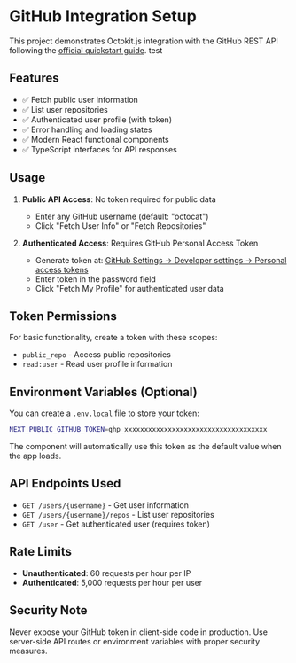 # GitHub Integration Setup

This project demonstrates Octokit.js integration with the GitHub REST API following the [official quickstart guide](https://docs.github.com/en/rest/quickstart?apiVersion=2022-11-28&tool=javascript).
test
## Features

- ✅ Fetch public user information
- ✅ List user repositories
- ✅ Authenticated user profile (with token)
- ✅ Error handling and loading states
- ✅ Modern React functional components
- ✅ TypeScript interfaces for API responses

## Usage

1. **Public API Access**: No token required for public data
   - Enter any GitHub username (default: "octocat")
   - Click "Fetch User Info" or "Fetch Repositories"

2. **Authenticated Access**: Requires GitHub Personal Access Token
   - Generate token at: [GitHub Settings → Developer settings → Personal access tokens](https://github.com/settings/personal-access-tokens/new)
   - Enter token in the password field
   - Click "Fetch My Profile" for authenticated user data

## Token Permissions

For basic functionality, create a token with these scopes:
- `public_repo` - Access public repositories
- `read:user` - Read user profile information

## Environment Variables (Optional)

You can create a `.env.local` file to store your token:

```bash
NEXT_PUBLIC_GITHUB_TOKEN=ghp_xxxxxxxxxxxxxxxxxxxxxxxxxxxxxxxxxxxx
```

The component will automatically use this token as the default value when the app loads.

## API Endpoints Used

- `GET /users/{username}` - Get user information
- `GET /users/{username}/repos` - List user repositories  
- `GET /user` - Get authenticated user (requires token)

## Rate Limits

- **Unauthenticated**: 60 requests per hour per IP
- **Authenticated**: 5,000 requests per hour per user

## Security Note

Never expose your GitHub token in client-side code in production. Use server-side API routes or environment variables with proper security measures. 